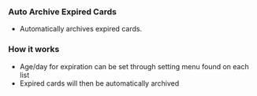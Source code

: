 ### Auto Archive Expired Cards

- Automatically archives expired cards.

### How it works

- Age/day for expiration can be set through setting menu found on each list
- Expired cards will then be automatically archived